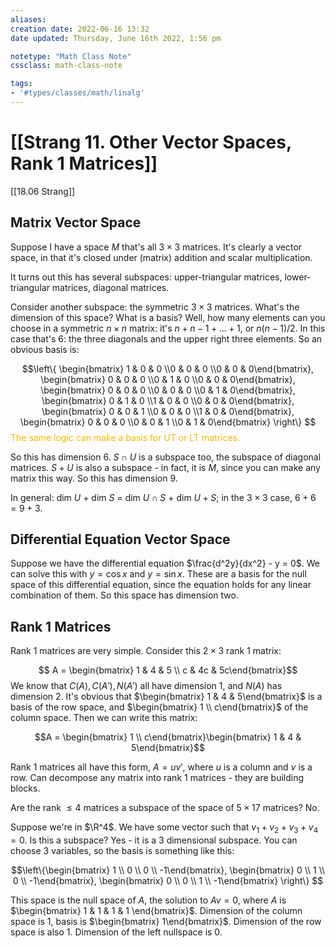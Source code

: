 ```yaml
---
aliases:
creation date: 2022-06-16 13:32
date updated: Thursday, June 16th 2022, 1:56 pm

notetype: "Math Class Note"
cssclass: math-class-note

tags: 
- '#types/classes/math/linalg'
---
```


# [[Strang 11. Other Vector Spaces, Rank 1 Matrices]]
[[18.06 Strang]]

## Matrix Vector Space

Suppose I have a space $M$ that's all $3 \times 3$ matrices. It's clearly a vector space, in that it's closed under (matrix) addition and scalar multiplication. 

It turns out this has several subspaces: upper-triangular matrices, lower-triangular matrices, diagonal matrices. 

Consider another subspace: the symmetric $3 \times 3$ matrices. What's the dimension of this space? What is a basis?
Well, how many elements can you choose in a symmetric $n \times n$ matrix: it's $n + n-1 + \ldots + 1$, or $n(n-1)/2$. In this case that's $6$: the three diagonals and the upper right three elements. So an obvious basis is: 

$$\left\{ 
\begin{bmatrix} 1 & 0 & 0 \\0 & 0 & 0 \\0 & 0 & 0\end{bmatrix},
\begin{bmatrix} 0 & 0 & 0 \\0 & 1 & 0 \\0 & 0 & 0\end{bmatrix},
\begin{bmatrix} 0 & 0 & 0 \\0 & 0 & 0 \\0 & 1 & 0\end{bmatrix},
\begin{bmatrix} 0 & 1 & 0 \\1 & 0 & 0 \\0 & 0 & 0\end{bmatrix},
\begin{bmatrix} 0 & 0 & 1 \\0 & 0 & 0 \\1 & 0 & 0\end{bmatrix},
\begin{bmatrix} 0 & 0 & 0 \\0 & 0 & 1 \\0 & 1 & 0\end{bmatrix}
\right\} $$
<font color=#F7B801>The same logic can make a basis for UT or LT matrices.</font>

So this has dimension $6$. $S \cap U$ is a subspace too, the subspace of diagonal matrices. $S + U$ is also a subspace - in fact, it is $M$, since you can make any matrix this way. So this has dimension $9$. 

In general: dim $U$ + dim $S$ = dim $U \cap S$ + dim $U + S$; in the $3 \times 3$ case, $6 + 6 = 9  + 3$. 


## Differential Equation Vector Space

Suppose we have the differential equation $\frac{d^2y}{dx^2} - y = 0$. We can solve this with $y = \cos x$ and $y = \sin x$. These are a basis for the null space of this differential equation, since the equation holds for any linear combination of them. So this space has dimension two. 


## Rank 1 Matrices

Rank $1$ matrices are very simple. Consider this $2 \times 3$ rank 1 matrix:

$$ A = \begin{bmatrix} 1 & 4 & 5 \\ c & 4c & 5c\end{bmatrix}$$
We know that $C(A),  C(A'), N(A')$ all have dimension $1$, and $N(A)$ has dimension $2$. It's obvious that $\begin{bmatrix} 1 & 4 & 5\end{bmatrix}$ is a basis of the row space, and $\begin{bmatrix} 1 \\ c\end{bmatrix}$ of the column space. Then we can write this matrix:

$$A = \begin{bmatrix} 1 \\ c\end{bmatrix}\begin{bmatrix} 1 & 4 & 5\end{bmatrix}$$

Rank $1$ matrices all have this form, $A = uv'$, where $u$ is a column and $v$ is a row. Can decompose any matrix into rank $1$ matrices - they are building blocks.


Are the rank $\leq 4$ matrices a subspace of the space of $5 \times 17$ matrices? No. 


Suppose we're in $\R^4$. We have some vector such that $v_1 + v_2 + v_3 + v_4 = 0$. Is this a subspace? Yes - it is a $3$ dimensional subspace. You can choose 3 variables, so the basis is something like this:

$$\left\{\begin{bmatrix} 1 \\ 0 \\ 0 \\ -1\end{bmatrix}, \begin{bmatrix} 0 \\ 1 \\ 0 \\ -1\end{bmatrix}, \begin{bmatrix} 0 \\ 0 \\ 1 \\ -1\end{bmatrix} \right\} $$

This space is the null space of $A$, the solution to $Av = 0$, where $A$ is $\begin{bmatrix} 1 & 1 & 1 & 1 \end{bmatrix}$. Dimension of the column space is $1$, basis is $\begin{bmatrix} 1\end{bmatrix}$. Dimension of the row space is also $1$. Dimension of the left nullspace is $0$. 
